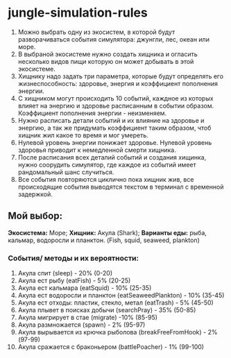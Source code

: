 # jungle-simulation-rules

1. Можно выбрать одну из экосистем, в которой будут разворачиваться события симулятора: джунгли, лес, океан или море.
2. В выбраной экосистеме нужно создать хищника и огласить несколько видов пищи которую он может добывать в этой
   экосистеме.
3. Хищнику надо задать три параметра, которые будут определять его жизнеспособность: здоровье, энергия и коэффициент
   пополнения энергии.
4. С хищником могут происходить 10 событий, каждное из которых влияет на энергию и здоровье расписанным в событии
   образом. Коэффициент пополнения энергии - неизменяем.
5. Нужно расписать детали событий и их влияние на здоровье и энергию, а так же придумать коэффициент таким образом, чтоб
   хищник жил какое то время и мог умереть.
6. Нулевой уровень энергии понижает здоровье. Нулевой уровень здоровья приводит к немедленной смерти хищника.
7. После расписания всех деталий событий и создания хищинка, нужно соорудить симулятор, где каждое из событий имеет
   рандомальный шанс случиться.
8. Все события повторяются циклично пока хищник жив, все происходящие события выводятся текстом в терминал с временной
   задержкой.

## Мой выбор:

**Экосистема:** Море;
**Хищник:** Акула (Shark);
**Варианты еды:** рыба, кальмар, водоросли и планктон. (Fish, squid, seaweed, plankton)

### События/ методы и их вероятности:

1. Акула спит (sleep) - 20% (0-20)
2. Акула ест рыбу (eatFish) - 5% (20-25)
3. Акула ест кальмара (eatSquid) - 10% (25-35)
4. Акула ест водоросли и планктон (eatSeaweedPlankton) - 10% (35-45)
5. Акула ест отходы: пластик, стекло, метал (eatTrash) - 5% (45-50)
6. Акула плывет в поисках добычи (searchPray) - 35% (50-85)
7. Акула мигрирует в стае (migrate) -10% (85-95)
8. Акула размножается (spawn) - 2% (95-97)
9. Акула вырывается из крючка рыболова (breakFreeFromHook) - 2%(97-99)
10. Акула сражается с браконьером (battlePoacher) - 1% (99-100)
